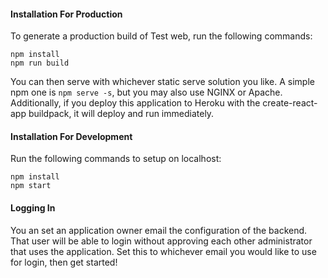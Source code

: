 
#### Installation For Production

To generate a production build of Test web, run the following commands:

```
npm install
npm run build
```
You can then serve with whichever static serve solution you like. A simple npm one is `npm serve -s`, but you may also use NGINX or Apache. Additionally, if you deploy this application to Heroku with the create-react-app buildpack, it will deploy and run immediately.


#### Installation For Development

Run the following commands to setup on localhost:

```
npm install
npm start
```

#### Logging In
You an set an application owner email the configuration of the backend. That user will be able to login without approving each other administrator that uses the application. Set this to whichever email you would like to use for login, then get started!
